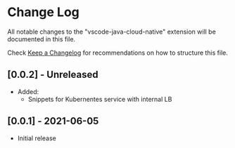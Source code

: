 # Change Log

All notable changes to the "vscode-java-cloud-native" extension will be documented in this file.

Check [Keep a Changelog](http://keepachangelog.com/) for recommendations on how to structure this file.

## [0.0.2] - Unreleased

- Added:
  - Snippets for Kubernentes service with internal LB

## [0.0.1] - 2021-06-05

- Initial release